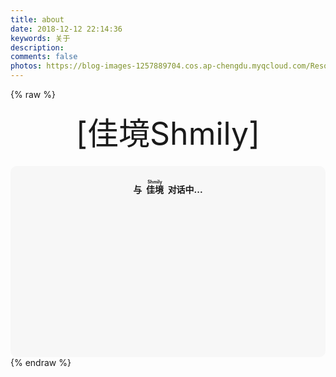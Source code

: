 ```yaml
---
title: about
date: 2018-12-12 22:14:36
keywords: 关于
description: 
comments: false
photos: https://blog-images-1257889704.cos.ap-chengdu.myqcloud.com/Resources/img/banner/about.jpg
---
```

{% raw %}
<!-- 因为vue和botui更新导至bug,现将对话移至js下的botui中配置 -->
<div class="entry-content">
  <div class="moe-mashiro" style="text-align:center; font-size: 50px; margin-bottom: 20px;">[佳境Shmily]</div>
  <div id="hello-mashiro" class="popcontainer" style="min-height: 300px; padding: 2px 6px 4px; background-color: rgba(242, 242, 242, 0.5); border-radius: 10px;">
    <center>
    <p>
    </p>
    <h4>
    与&nbsp;<ruby>
    佳境&nbsp;<rp>
    （</rp>
    <rt>
    Shmily</rt>
    <rp>
    ）</rp>
    </ruby>
    对话中...</h4>
    <p>
    </p>
    </center>
    <bot-ui></bot-ui>
  </div>
</div>
<script src="/js/botui.js"></script>
<script>
bot_ui_ini()
</script>
{% endraw %}